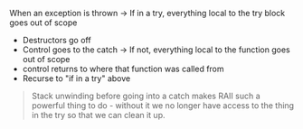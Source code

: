 When an exception is thrown
$\to$ If in a try, everything local to the try block goes out of scope
- Destructors go off 
- Control goes to the catch 
$\to$ If not, everything local to the function goes out of scope 
- control returns to where that function was called from 
- Recurse to "if in a try" above 

> Stack unwinding before going into a catch makes RAII such a powerful thing to do - without it we no longer have access to the thing in the try so that we can clean it up. 

